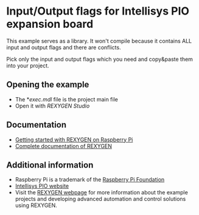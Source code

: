 Input/Output flags for Intellisys PIO expansion board
=====================================================

This example serves as a library. It won't compile because it contains ALL input and output 
flags and there are conflicts.

Pick only the input and output flags which you need and copy&paste them into your project.

## Opening the example ##
- The **exec.mdl* file is the project main file
- Open it with *REXYGEN Studio*

## Documentation ##

- [Getting started with REXYGEN on Raspberry Pi](https://www.rexygen.com/doc/PDF/ENGLISH/RexygenGettingStarted_RasPi_ENG.pdf)
- [Complete documentation of REXYGEN](http://www.rexygen.com/documentation-and-support)

## Additional information ##

- Raspberry Pi is a trademark of the [Raspberry Pi Foundation](http://www.raspberrypi.org)
- [Intellisys PIO website](http://www.intellisys.it/pio/?___store=pio_en)
- Visit the [REXYGEN webpage](http://www.rexygen.com)
for more information about the example projects and developing advanced 
automation and control solutions using REXYGEN.